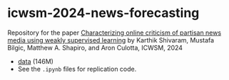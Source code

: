 # icwsm-2024-news-forecasting

Repository for the paper [Characterizing online criticism of partisan news media using weakly supervised learning](https://ojs.aaai.org/index.php/ICWSM/article/view/31400) by
Karthik Shivaram, Mustafa Bilgic, Matthew A. Shapiro, and Aron Culotta, ICWSM, 2024


- [data](https://www.dropbox.com/scl/fi/j0bhfoe1h8kvxliyuxdcg/icwsm-2024-forecasting-data-anon.json.gz?rlkey=0jtyhxsr30hsz6t735dk8f91q&st=24thd46n&dl=1) (146M)
- See the `.ipynb` files for replication code.
